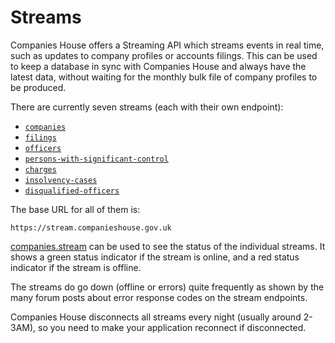 # Streams

Companies House offers a Streaming API which streams events in real time, such as updates to company profiles or accounts filings. 
This can be used to keep a database in sync with Companies House and always have the latest data, without waiting for the monthly bulk file of company profiles to be produced.

There are currently seven streams (each with their own endpoint):
 - [`companies`](companies.md)
 - [`filings`](filings.md)
 - [`officers`](officers.md)
 - [`persons-with-significant-control`](persons-with-significant-control.md)
 - [`charges`](charges.md)
 - [`insolvency-cases`](insolvency-cases.md)
 - [`disqualified-officers`](disqualified-officers.md)

The base URL for all of them is:
```
https://stream.companieshouse.gov.uk
```

[companies.stream](https://companies.stream) can be used to see the status of the individual streams. It shows a green status indicator if the stream is online, and a red status indicator if the stream is offline.

The streams do go down (offline or errors) quite frequently as shown by the many forum posts about error response codes on the stream endpoints.

Companies House disconnects all streams every night (usually around 2-3AM), so you need to make your application reconnect if disconnected.